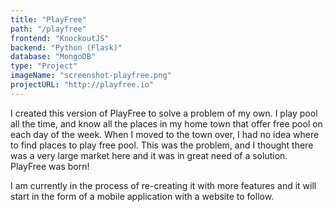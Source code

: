 ```yaml
---
title: "PlayFree"
path: "/playfree"
frontend: "KnockoutJS"
backend: "Python (Flask)"
database: "MongoDB"
type: "Project"
imageName: "screenshot-playfree.png"
projectURL: "http://playfree.io"
---
```


I created this version of PlayFree to solve a problem of my own. I play pool all the time, and know all the places in my home town that offer free pool on each day of the week. When I moved to the town over, I had no idea where to find places to play free pool. This was the problem, and I thought there was a very large market here and it was in great need of a solution. PlayFree was born!

I am currently in the process of re-creating it with more features and it will start in the form of a mobile application with a website to follow.
